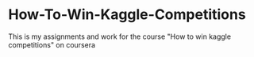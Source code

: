 # How-To-Win-Kaggle-Competitions
This is my assignments and work for the course "How to win kaggle competitions" on coursera
